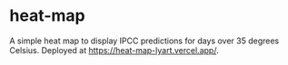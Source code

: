 # heat-map

A simple heat map to display IPCC predictions for days over 35 degrees Celsius. Deployed at https://heat-map-lyart.vercel.app/.
